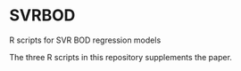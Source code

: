 # SVRBOD
R scripts for SVR BOD regression models

The three R scripts in this repository supplements the paper.
